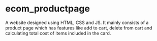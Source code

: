 # ecom_productpage
A website designed using HTML, CSS and JS. It mainly consists of a product page which has features like add to cart, delete from cart and calculating total cost of items included in the card.
